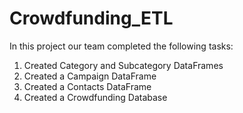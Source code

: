 # Crowdfunding_ETL

In this project our team completed the following tasks:

1. Created Category and Subcategory DataFrames
2. Created a Campaign DataFrame
3. Created a Contacts DataFrame
4. Created a Crowdfunding Database
